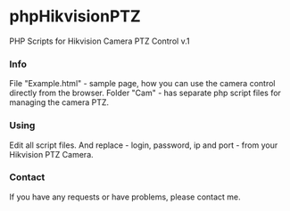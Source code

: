 # phpHikvisionPTZ
PHP Scripts for Hikvision Camera PTZ Control v.1

### Info
File "Example.html" - sample page, how you can use the camera control directly from the browser.
Folder "Cam" - has separate php script files for managing the camera PTZ.

### Using
Edit all script files. And replace - login, password, ip and port - from your Hikvision PTZ Camera.

### Contact
If you have any requests or have problems, please contact me.
